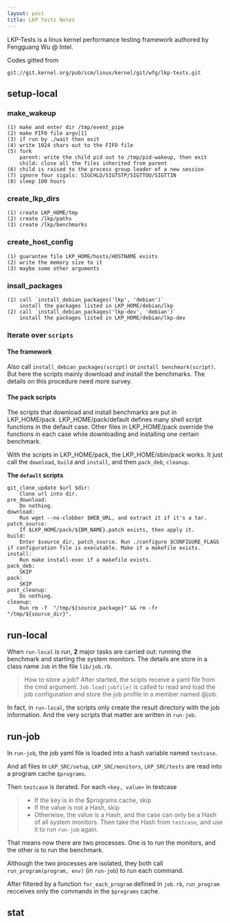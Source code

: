 ```yaml
---
layout: post
title: LKP Tests Notes
---
```


LKP-Tests is a linux kernel performance testing framework authored by Fengguang Wu @ Intel.

Codes gitted from

`git://git.kernel.org/pub/scm/linux/kernel/git/wfg/lkp-tests.git`

<!--more-->

## setup-local

### make_wakeup

	(1) make and enter dir /tmp/event_pipe
	(2) make FIFO file argv[1]
	(3) if run by ./wait then exit
	(4) write 1024 chars out to the FIFO file
	(5) fork
		parent: write the child pid out to /tmp/pid-wakeup, then exit
		child: close all the files inherited from parent
	(6) child is raised to the process group leader of a new session
	(7) ignore four sigals: SIGCHLD/SIGTSTP/SIGTTOU/SIGTTIN
	(8) sleep 100 hours

### create_lkp_dirs

	(1) create LKP_HOME/tmp
	(2) create /lkp/paths
	(3) create /lkp/benchmarks

### create_host_config

	(1) guarantee file LKP_HOME/hosts/HOSTNAME exists
	(2) write the memory size to it
	(3) maybe some other arguments

### insall_packages

	(1) call `install_debian_packages('lkp', 'debian')`
		install the packages listed in LKP_HOME/debian/lkp
	(2) call `install_debian_packages('lkp-dev', 'debian')`
		install the packages listed in LKP_HOME/debian/lkp-dev

### Iterate over `scripts`

#### The framework

Also call `install_debian_packages(script)` or `install benchmark(script)`. But here the scripts mainly download and install the benchmarks. The details on this procedure need more survey.

#### The pack scripts

The scripts that download and install benchmarks are put in LKP_HOME/pack. LKP_HOME/pack/default defines many shell script functions in the default case. Other files in LKP_HOME/pack override the functions in each case while downloading and installing one certain benchmark.

With the scripts in LKP_HOME/pack, the LKP_HOME/sbin/pack works. It just call the `download`, `build` and `install`, and then `pack_deb`, `cleanup`.

**The `default` scripts**

```
git_clone_update $url $dir:
	Clone url into dir.
pre_download:
	Do nothing.
download:
	Run wget --no-clobber $WEB_URL, and extract it if it's a tar.
patch_source:
	If $LKP_HOME/pack/${BM_NAME}.patch exists, then apply it.
build:
	Enter $source_dir, patch_source. Run ./configure $CONFIGURE_FLAGS if configuration file is executable. Make if a makefile exists.
install:
	Run make install-exec if a makefile exists.
pack_deb: 
	SKIP
pack:
	SKIP
post_cleanup:
	Do nothing.
cleanup:
	Run rm -f  "/tmp/${source_package}" && rm -fr "/tmp/${source_dir}".
```

## run-local

When `run-local` is run, **2** major tasks are carried out: running the benchmark and starting the system monitors. The details are store in a class name `Job` in the file `lib/job.rb`.

> How to store a job? After started, the scipts receive a yaml file from the cmd argument. `Job.load(jobfile)` is called to read and load the job configuration and store the job profile in a member named @job.

In fact, in `run-local`, the scripts only create the result directory with the job information. And the very scripts that matter are written in `run-job`.

## run-job

In `run-job`, the job yaml file is loaded into a hash variable named `testcase`.

And all files in `LKP_SRC/setup`, `LKP_SRC/monitors`, `LKP_SRC/tests` are read into a program cache `$programs`.

Then `testcase` is iterated. For each `<key, value>` in testcase

> - If the key is in the $programs cache, skip
> - If the value is not a Hash, skip
> - Otherwise, the value is a Hash, and the case can only be a Hash of all system monitors. Then take the Hash from `testcase`, and use it to run `run-job` again.

That means now there are two processes. One is to run the monitors, and the other is to run the benchmark.

Although the two processes are isolated, they both call `run_program(program, env)` (in `run-job`) to run each command.

After filtered by a function `for_each_program` defined in `job.rb`, `run_program` recceives only the commands in the `$programs` cache.


## stat

